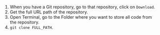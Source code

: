 1. When you have a Git repository, go to that repository, click on ```Download```. 
2. Get the full URL path of the repository.
3. Open Terminal, go to the Folder where you want to store all code from the repository.
4. ```git clone FULL_PATH```.
